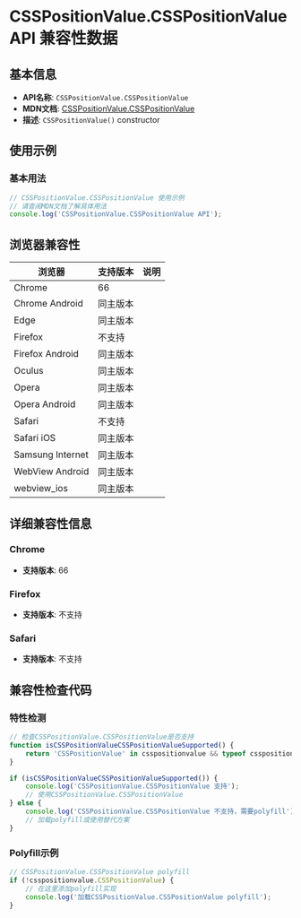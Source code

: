 # CSSPositionValue.CSSPositionValue API 兼容性数据

## 基本信息

- **API名称**: `CSSPositionValue.CSSPositionValue`
- **MDN文档**: [CSSPositionValue.CSSPositionValue](https://developer.mozilla.org/docs/Web/API/CSSPositionValue/CSSPositionValue)
- **描述**: `CSSPositionValue()` constructor

## 使用示例

### 基本用法

```javascript
// CSSPositionValue.CSSPositionValue 使用示例
// 请查阅MDN文档了解具体用法
console.log('CSSPositionValue.CSSPositionValue API');
```

## 浏览器兼容性

| 浏览器 | 支持版本 | 说明 |
|--------|----------|------|
| Chrome | 66 |  |
| Chrome Android | 同主版本 |  |
| Edge | 同主版本 |  |
| Firefox | 不支持 |  |
| Firefox Android | 同主版本 |  |
| Oculus | 同主版本 |  |
| Opera | 同主版本 |  |
| Opera Android | 同主版本 |  |
| Safari | 不支持 |  |
| Safari iOS | 同主版本 |  |
| Samsung Internet | 同主版本 |  |
| WebView Android | 同主版本 |  |
| webview_ios | 同主版本 |  |

## 详细兼容性信息

### Chrome

- **支持版本**: 66

### Firefox

- **支持版本**: 不支持

### Safari

- **支持版本**: 不支持

## 兼容性检查代码

### 特性检测

```javascript
// 检查CSSPositionValue.CSSPositionValue是否支持
function isCSSPositionValueCSSPositionValueSupported() {
    return 'CSSPositionValue' in csspositionvalue && typeof csspositionvalue.CSSPositionValue === 'function';
}

if (isCSSPositionValueCSSPositionValueSupported()) {
    console.log('CSSPositionValue.CSSPositionValue 支持');
    // 使用CSSPositionValue.CSSPositionValue
} else {
    console.log('CSSPositionValue.CSSPositionValue 不支持，需要polyfill');
    // 加载polyfill或使用替代方案
}
```

### Polyfill示例

```javascript
// CSSPositionValue.CSSPositionValue polyfill
if (!csspositionvalue.CSSPositionValue) {
    // 在这里添加polyfill实现
    console.log('加载CSSPositionValue.CSSPositionValue polyfill');
}
```

